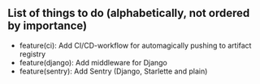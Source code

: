 ## List of things to do (alphabetically, not ordered by importance)
* feature(ci): Add CI/CD-workflow for automagically pushing to artifact registry
* feature(django): Add middleware for Django
* feature(sentry): Add Sentry (Django, Starlette and plain)
